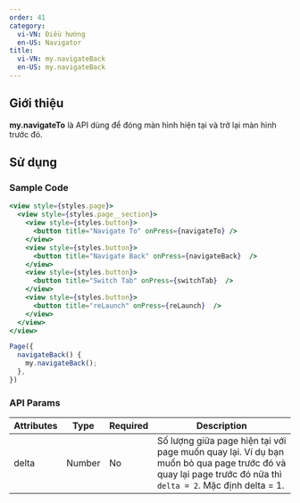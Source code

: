 ```yaml
---
order: 41
category:
  vi-VN: Điều hướng
  en-US: Navigator
title: 
  vi-VN: my.navigateBack
  en-US: my.navigateBack
---
```


## Giới thiệu

**my.navigateTo** là API dùng để đóng màn hình hiện tại và trở lại màn hình trước đó.

## Sử dụng

### Sample Code

```jsx
<view style={styles.page}>
  <view style={styles.page__section}>
    <view style={styles.button}>
      <button title="Navigate To" onPress={navigateTo} />
    </view>
    <view style={styles.button}>
      <button title="Navigate Back" onPress={navigateBack}  />
    </view>
    <view style={styles.button}>
      <button title="Switch Tab" onPress={switchTab}  />
    </view>
    <view style={styles.button}>
      <button title="reLaunch" onPress={reLaunch}  />
    </view>
  </view>
</view>
```

```js
Page({
  navigateBack() {
    my.navigateBack();
  },
})
```

### API Params

| Attributes | Type   | Required | Description                                                                                                                                                 |
| ---------- | ------ | -------- | ----------------------------------------------------------------------------------------------------------------------------------------------------------- |
| delta      | Number | No       | Số lượng giữa page hiện tại với page muốn quay lại. Ví dụ bạn muốn bỏ qua page trước đó và quay lại page trước đó nữa thì `delta = 2`. Mặc định delta = 1. |
